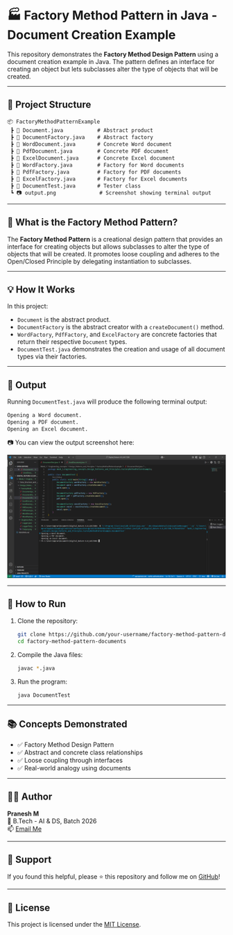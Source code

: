 # 🏭 Factory Method Pattern in Java - Document Creation Example

This repository demonstrates the **Factory Method Design Pattern** using a document creation example in Java. The pattern defines an interface for creating an object but lets subclasses alter the type of objects that will be created.

---

## 📁 Project Structure

```
📦 FactoryMethodPatternExample
 ┣ 📜 Document.java           # Abstract product
 ┣ 📜 DocumentFactory.java    # Abstract factory
 ┣ 📜 WordDocument.java       # Concrete Word document
 ┣ 📜 PdfDocument.java        # Concrete PDF document
 ┣ 📜 ExcelDocument.java      # Concrete Excel document
 ┣ 📜 WordFactory.java        # Factory for Word documents
 ┣ 📜 PdfFactory.java         # Factory for PDF documents
 ┣ 📜 ExcelFactory.java       # Factory for Excel documents
 ┣ 📜 DocumentTest.java       # Tester class
 ┗ 📷 output.png              # Screenshot showing terminal output
```

---

## 🧠 What is the Factory Method Pattern?

The **Factory Method Pattern** is a creational design pattern that provides an interface for creating objects but allows subclasses to alter the type of objects that will be created. It promotes loose coupling and adheres to the Open/Closed Principle by delegating instantiation to subclasses.

---

## 💡 How It Works

In this project:

- `Document` is the abstract product.
- `DocumentFactory` is the abstract creator with a `createDocument()` method.
- `WordFactory`, `PdfFactory`, and `ExcelFactory` are concrete factories that return their respective `Document` types.
- `DocumentTest.java` demonstrates the creation and usage of all document types via their factories.

---

## 🧪 Output

Running `DocumentTest.java` will produce the following terminal output:

```
Opening a Word document.
Opening a PDF document.
Opening an Excel document.
```

📷 You can view the output screenshot here:

![Output](./output.png)

---

## 🚀 How to Run

1. Clone the repository:

   ```bash
   git clone https://github.com/your-username/factory-method-pattern-documents.git
   cd factory-method-pattern-documents
   ```

2. Compile the Java files:

   ```bash
   javac *.java
   ```

3. Run the program:

   ```bash
   java DocumentTest
   ```

---

## 📚 Concepts Demonstrated

- ✅ Factory Method Design Pattern
- ✅ Abstract and concrete class relationships
- ✅ Loose coupling through interfaces
- ✅ Real-world analogy using documents

---

## 🧑‍💻 Author

**Pranesh M**  
🚀 B.Tech - AI & DS, Batch 2026  
📫 [Email Me](mailto:m.pranesh15112004@gmail.com)

---

## 🌟 Support

If you found this helpful, please ⭐️ this repository and follow me on [GitHub](https://github.com/your-username)!

---

## 📄 License

This project is licensed under the [MIT License](LICENSE).
